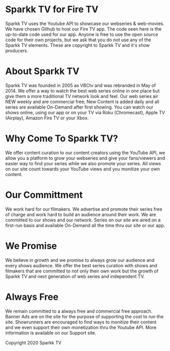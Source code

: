 # Sparkk TV for Fire TV

Sparkk TV uses the Youtube API to showcase our webseries & web-movies. We have chosen Github to host our Fire TV app. The code seen here is the up-to-date code used for our app. Anyone is free to use the open source code for their own projects, but we ask that you do not use any of the Sparkk TV elements. These are copyright to Sparkk TV and it's show producers. 

# About Sparkk TV
Sparkk TV was founded in 2005 as VBCtv and was rebranded in May of 2014. We offer a way to watch the best web series online in one place but give them a more traditional TV network look and feel. Our web series air NEW weekly and are commercial free; New Content is added daily and all series are available On-Demand after first showing. You can watch our shows online, using our app or on your TV via Roku (Chromecast), Apple TV (Airplay), Amazon Fire TV or your Xbox.

# Why Come To Sparkk TV?
We offer content curation to our content creators using the YouTube API, we allow you a platform to grow your webseries and give your fans/viewers and easier way to find your series while we also promote your series. All views on our site count towards your YouTube views and you monitize your own content.

# Our Committment
We work hard for our filmakers. We advertise and promote their series free of charge and work hard to build an audience around their work. We are committed to our shows and our network. Series on our site are aired on a first-run basis and available On-Demand all the time thru our site or our app.

# We Promise
We believe in growth and we promise to always grow our audience and every shows audience. We offer the best series curation with shows and filmakers that are committed to not only their own work but the growth of Sparkk TV and next generation of web series and independent TV.

# Always Free
We remain committed to a always free and commercial free approach. Banner Ads are on the site for the purpose of supporting the cost to run the site. Showrunners are encouraged to find ways to monitize their content and we even support their own monetization thru the Youtube API. More information is available on our Support site.

Copyright 2020 Sparkk TV
